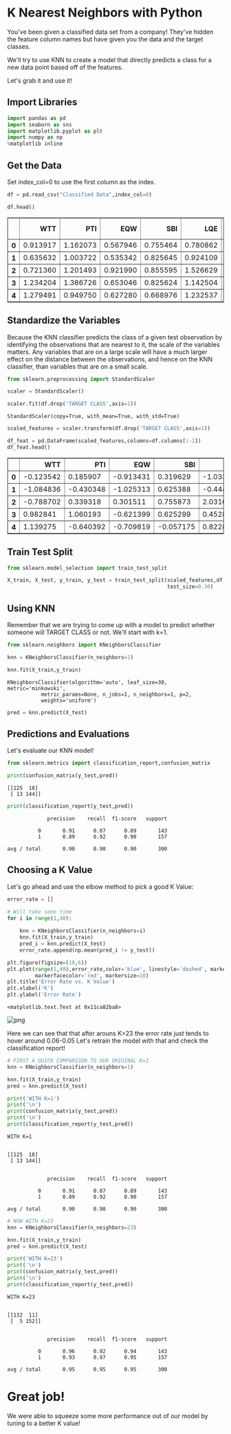 
# K Nearest Neighbors with Python

You've been given a classified data set from a company! They've hidden the feature column names but have given you the data and the target classes. 

We'll try to use KNN to create a model that directly predicts a class for a new data point based off of the features.

Let's grab it and use it!

## Import Libraries




```python
import pandas as pd
import seaborn as sns
import matplotlib.pyplot as plt
import numpy as np
%matplotlib inline
```

## Get the Data

Set index_col=0 to use the first column as the index.


```python
df = pd.read_csv("Classified Data",index_col=0)
```


```python
df.head()
```




<div>
<table border="1" class="dataframe">
  <thead>
    <tr style="text-align: right;">
      <th></th>
      <th>WTT</th>
      <th>PTI</th>
      <th>EQW</th>
      <th>SBI</th>
      <th>LQE</th>
      <th>QWG</th>
      <th>FDJ</th>
      <th>PJF</th>
      <th>HQE</th>
      <th>NXJ</th>
      <th>TARGET CLASS</th>
    </tr>
  </thead>
  <tbody>
    <tr>
      <th>0</th>
      <td>0.913917</td>
      <td>1.162073</td>
      <td>0.567946</td>
      <td>0.755464</td>
      <td>0.780862</td>
      <td>0.352608</td>
      <td>0.759697</td>
      <td>0.643798</td>
      <td>0.879422</td>
      <td>1.231409</td>
      <td>1</td>
    </tr>
    <tr>
      <th>1</th>
      <td>0.635632</td>
      <td>1.003722</td>
      <td>0.535342</td>
      <td>0.825645</td>
      <td>0.924109</td>
      <td>0.648450</td>
      <td>0.675334</td>
      <td>1.013546</td>
      <td>0.621552</td>
      <td>1.492702</td>
      <td>0</td>
    </tr>
    <tr>
      <th>2</th>
      <td>0.721360</td>
      <td>1.201493</td>
      <td>0.921990</td>
      <td>0.855595</td>
      <td>1.526629</td>
      <td>0.720781</td>
      <td>1.626351</td>
      <td>1.154483</td>
      <td>0.957877</td>
      <td>1.285597</td>
      <td>0</td>
    </tr>
    <tr>
      <th>3</th>
      <td>1.234204</td>
      <td>1.386726</td>
      <td>0.653046</td>
      <td>0.825624</td>
      <td>1.142504</td>
      <td>0.875128</td>
      <td>1.409708</td>
      <td>1.380003</td>
      <td>1.522692</td>
      <td>1.153093</td>
      <td>1</td>
    </tr>
    <tr>
      <th>4</th>
      <td>1.279491</td>
      <td>0.949750</td>
      <td>0.627280</td>
      <td>0.668976</td>
      <td>1.232537</td>
      <td>0.703727</td>
      <td>1.115596</td>
      <td>0.646691</td>
      <td>1.463812</td>
      <td>1.419167</td>
      <td>1</td>
    </tr>
  </tbody>
</table>
</div>



## Standardize the Variables

Because the KNN classifier predicts the class of a given test observation by identifying the observations that are nearest to it, the scale of the variables matters. Any variables that are on a large scale will have a much larger effect on the distance between the observations, and hence on the KNN classifier, than variables that are on a small scale.


```python
from sklearn.preprocessing import StandardScaler
```


```python
scaler = StandardScaler()
```


```python
scaler.fit(df.drop('TARGET CLASS',axis=1))
```




    StandardScaler(copy=True, with_mean=True, with_std=True)




```python
scaled_features = scaler.transform(df.drop('TARGET CLASS',axis=1))
```


```python
df_feat = pd.DataFrame(scaled_features,columns=df.columns[:-1])
df_feat.head()
```




<div>
<table border="1" class="dataframe">
  <thead>
    <tr style="text-align: right;">
      <th></th>
      <th>WTT</th>
      <th>PTI</th>
      <th>EQW</th>
      <th>SBI</th>
      <th>LQE</th>
      <th>QWG</th>
      <th>FDJ</th>
      <th>PJF</th>
      <th>HQE</th>
      <th>NXJ</th>
    </tr>
  </thead>
  <tbody>
    <tr>
      <th>0</th>
      <td>-0.123542</td>
      <td>0.185907</td>
      <td>-0.913431</td>
      <td>0.319629</td>
      <td>-1.033637</td>
      <td>-2.308375</td>
      <td>-0.798951</td>
      <td>-1.482368</td>
      <td>-0.949719</td>
      <td>-0.643314</td>
    </tr>
    <tr>
      <th>1</th>
      <td>-1.084836</td>
      <td>-0.430348</td>
      <td>-1.025313</td>
      <td>0.625388</td>
      <td>-0.444847</td>
      <td>-1.152706</td>
      <td>-1.129797</td>
      <td>-0.202240</td>
      <td>-1.828051</td>
      <td>0.636759</td>
    </tr>
    <tr>
      <th>2</th>
      <td>-0.788702</td>
      <td>0.339318</td>
      <td>0.301511</td>
      <td>0.755873</td>
      <td>2.031693</td>
      <td>-0.870156</td>
      <td>2.599818</td>
      <td>0.285707</td>
      <td>-0.682494</td>
      <td>-0.377850</td>
    </tr>
    <tr>
      <th>3</th>
      <td>0.982841</td>
      <td>1.060193</td>
      <td>-0.621399</td>
      <td>0.625299</td>
      <td>0.452820</td>
      <td>-0.267220</td>
      <td>1.750208</td>
      <td>1.066491</td>
      <td>1.241325</td>
      <td>-1.026987</td>
    </tr>
    <tr>
      <th>4</th>
      <td>1.139275</td>
      <td>-0.640392</td>
      <td>-0.709819</td>
      <td>-0.057175</td>
      <td>0.822886</td>
      <td>-0.936773</td>
      <td>0.596782</td>
      <td>-1.472352</td>
      <td>1.040772</td>
      <td>0.276510</td>
    </tr>
  </tbody>
</table>
</div>



## Train Test Split


```python
from sklearn.model_selection import train_test_split
```


```python
X_train, X_test, y_train, y_test = train_test_split(scaled_features,df['TARGET CLASS'],
                                                    test_size=0.30)
```

## Using KNN

Remember that we are trying to come up with a model to predict whether someone will TARGET CLASS or not. We'll start with k=1.


```python
from sklearn.neighbors import KNeighborsClassifier
```


```python
knn = KNeighborsClassifier(n_neighbors=1)
```


```python
knn.fit(X_train,y_train)
```




    KNeighborsClassifier(algorithm='auto', leaf_size=30, metric='minkowski',
               metric_params=None, n_jobs=1, n_neighbors=1, p=2,
               weights='uniform')




```python
pred = knn.predict(X_test)
```

## Predictions and Evaluations

Let's evaluate our KNN model!


```python
from sklearn.metrics import classification_report,confusion_matrix
```


```python
print(confusion_matrix(y_test,pred))
```

    [[125  18]
     [ 13 144]]
    


```python
print(classification_report(y_test,pred))
```

                 precision    recall  f1-score   support
    
              0       0.91      0.87      0.89       143
              1       0.89      0.92      0.90       157
    
    avg / total       0.90      0.90      0.90       300
    
    

## Choosing a K Value

Let's go ahead and use the elbow method to pick a good K Value:


```python
error_rate = []

# Will take some time
for i in range(1,40):
    
    knn = KNeighborsClassifier(n_neighbors=i)
    knn.fit(X_train,y_train)
    pred_i = knn.predict(X_test)
    error_rate.append(np.mean(pred_i != y_test))
```


```python
plt.figure(figsize=(10,6))
plt.plot(range(1,40),error_rate,color='blue', linestyle='dashed', marker='o',
         markerfacecolor='red', markersize=10)
plt.title('Error Rate vs. K Value')
plt.xlabel('K')
plt.ylabel('Error Rate')
```




    <matplotlib.text.Text at 0x11ca82ba8>




![png](output_26_1.png)


Here we can see that that after arouns K>23 the error rate just tends to hover around 0.06-0.05 Let's retrain the model with that and check the classification report!


```python
# FIRST A QUICK COMPARISON TO OUR ORIGINAL K=1
knn = KNeighborsClassifier(n_neighbors=1)

knn.fit(X_train,y_train)
pred = knn.predict(X_test)

print('WITH K=1')
print('\n')
print(confusion_matrix(y_test,pred))
print('\n')
print(classification_report(y_test,pred))
```

    WITH K=1
    
    
    [[125  18]
     [ 13 144]]
    
    
                 precision    recall  f1-score   support
    
              0       0.91      0.87      0.89       143
              1       0.89      0.92      0.90       157
    
    avg / total       0.90      0.90      0.90       300
    
    


```python
# NOW WITH K=23
knn = KNeighborsClassifier(n_neighbors=23)

knn.fit(X_train,y_train)
pred = knn.predict(X_test)

print('WITH K=23')
print('\n')
print(confusion_matrix(y_test,pred))
print('\n')
print(classification_report(y_test,pred))
```

    WITH K=23
    
    
    [[132  11]
     [  5 152]]
    
    
                 precision    recall  f1-score   support
    
              0       0.96      0.92      0.94       143
              1       0.93      0.97      0.95       157
    
    avg / total       0.95      0.95      0.95       300
    
    

# Great job!

We were able to squeeze some more performance out of our model by tuning to a better K value!
